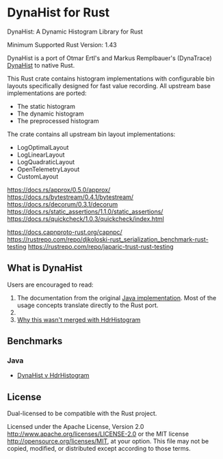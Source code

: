 # DynaHist for Rust

DynaHist: A Dynamic Histogram Library for Rust

Minimum Supported Rust Version: 1.43

DynaHist is a port of Otmar Ertl's and Markus Remplbauer's (DynaTrace) [DynaHist](https://github.com/dynatrace-oss/dynahist) to native Rust.

This Rust crate contains histogram implementations with configurable bin
layouts specifically designed for fast value recording.
All upstream base implementations are ported:

- The static histogram
- The dynamic histogram
- The preprocessed histogram

The crate contains all upstream bin layout implementations:

- LogOptimalLayout
- LogLinearLayout
- LogQuadraticLayout
- OpenTelemetryLayout
- CustomLayout

https://docs.rs/approx/0.5.0/approx/
https://docs.rs/bytestream/0.4.1/bytestream/
https://docs.rs/decorum/0.3.1/decorum
https://docs.rs/static_assertions/1.1.0/static_assertions/
https://docs.rs/quickcheck/1.0.3/quickcheck/index.html

https://docs.capnproto-rust.org/capnpc/
https://rustrepo.com/repo/djkoloski-rust_serialization_benchmark-rust-testing
https://rustrepo.com/repo/japaric-trust-rust-testing

## What is DynaHist

Users are encouraged to read:

1. The documentation from the original [Java implementation](https://github.com/dynatrace-oss/dynahist).  Most of the usage concepts translate directly to the Rust port.
1.
1. [Why this wasn't merged with HdrHistogram](https://github.com/HdrHistogram/HdrHistogram/issues/54)

## Benchmarks

### Java

- [DynaHist v HdrHistogram](https://github.com/dynatrace-oss/dynahist#benchmarks)

## License

Dual-licensed to be compatible with the Rust project.

Licensed under the Apache License, Version 2.0
http://www.apache.org/licenses/LICENSE-2.0 or the MIT license
http://opensource.org/licenses/MIT, at your option. This file may not be
copied, modified, or distributed except according to those terms.
